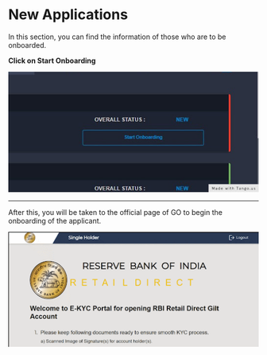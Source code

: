 # New Applications

In this section, you can find the information of those who are to be onboarded.

**Click on Start Onboarding**

![](../.gitbook/assets/gfgfffffrf.jpg)

****

After this, you will be taken to the official page of GO to begin the onboarding of the applicant.

![](../.gitbook/assets/grtrgrerqwq.gif)
